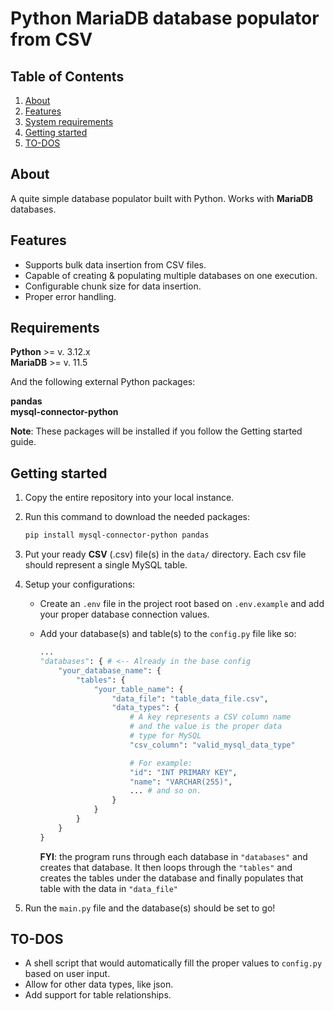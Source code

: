 # Python MariaDB database populator from CSV

## Table of Contents
1. [About](#about)
2. [Features](#features)
3. [System requirements](#requirements)
4. [Getting started](#getting-started)
5. [TO-DOS](#to-dos)

## About
A quite simple database populator built with Python. Works with **MariaDB** databases.

## Features
- Supports bulk data insertion from CSV files.
- Capable of creating & populating multiple databases on one execution.
- Configurable chunk size for data insertion.
- Proper error handling.

## Requirements

**Python** >= v. 3.12.x <br>
**MariaDB** >= v. 11.5

And the following external Python packages:

**pandas** <br>
**mysql-connector-python**

**Note**: These packages will be installed if you follow the Getting started guide.

## Getting started

1. Copy the entire repository into your local instance.
2. Run this command to download the needed packages:

    ```bash
    pip install mysql-connector-python pandas
    ```
3. Put your ready **CSV** (.csv) file(s) in the ```data/``` directory. Each csv file should represent a single MySQL table.
4. Setup your configurations:
    - Create an ```.env``` file in the project root based on ```.env.example``` and add your proper database connection values.
    - Add your database(s) and table(s) to the ```config.py``` file like so:
    
        ```python
        ...
        "databases": { # <-- Already in the base config
            "your_database_name": {
                "tables": {
                    "your_table_name": {
                        "data_file": "table_data_file.csv",
                        "data_types": {
                            # A key represents a CSV column name
                            # and the value is the proper data
                            # type for MySQL
                            "csv_column": "valid_mysql_data_type"

                            # For example:
                            "id": "INT PRIMARY KEY",
                            "name": "VARCHAR(255)",
                            ... # and so on.
                        }
                    }
                }
            }
        }
        ```

        **FYI**: the program runs through each database in ```"databases"``` and creates that database. It then loops through the ```"tables"``` and creates the tables under the database and finally populates that table with the data in ```"data_file"```
5. Run the ```main.py``` file and the database(s) should be set to go!

## TO-DOS
- A shell script that would automatically fill the proper values to ```config.py``` based on user input.
- Allow for other data types, like json.
- Add support for table relationships.
